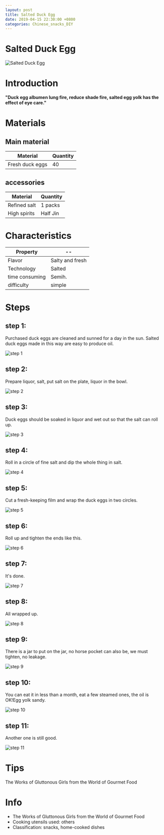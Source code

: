 ```yaml
---
layout: post
title: Salted Duck Egg
date: 2019-04-15 22:30:00 +0800
categories: Chinese_snacks_DIY
---
```


# Salted Duck Egg

![Salted Duck Egg]({{site.baseurl}}/img/413103/413103.jpg)

# Introduction

**"Duck egg albumen lung fire, reduce shade fire, salted egg yolk has the effect of eye care."**

# Materials


## Main material

Material|Quantity
--|--
Fresh duck eggs|40

## accessories

Material|Quantity
--|--
Refined salt|1 packs
High spirits|Half Jin

# Characteristics

Property|--
--|--
Flavor|Salty and fresh
Technology|Salted
time consuming|Semih.
difficulty|simple

# Steps

## step 1:

Purchased duck eggs are cleaned and sunned for a day in the sun. Salted duck eggs made in this way are easy to produce oil.

![step 1]({{site.baseurl}}/img/413103/1.jpg)

## step 2:

Prepare liquor, salt, put salt on the plate, liquor in the bowl.

![step 2]({{site.baseurl}}/img/413103/2.jpg)

## step 3:

Duck eggs should be soaked in liquor and wet out so that the salt can roll up.

![step 3]({{site.baseurl}}/img/413103/3.jpg)

## step 4:

Roll in a circle of fine salt and dip the whole thing in salt.

![step 4]({{site.baseurl}}/img/413103/4.jpg)

## step 5:

Cut a fresh-keeping film and wrap the duck eggs in two circles.

![step 5]({{site.baseurl}}/img/413103/5.jpg)

## step 6:

Roll up and tighten the ends like this.

![step 6]({{site.baseurl}}/img/413103/6.jpg)

## step 7:

It's done.

![step 7]({{site.baseurl}}/img/413103/7.jpg)

## step 8:

All wrapped up.

![step 8]({{site.baseurl}}/img/413103/8.jpg)

## step 9:

There is a jar to put on the jar, no horse pocket can also be, we must tighten, no leakage.

![step 9]({{site.baseurl}}/img/413103/9.jpg)

## step 10:

You can eat it in less than a month, eat a few steamed ones, the oil is OK!Egg yolk sandy.

![step 10]({{site.baseurl}}/img/413103/10.jpg)

## step 11:

Another one is still good.

![step 11]({{site.baseurl}}/img/413103/11.jpg)

# Tips

The Works of Gluttonous Girls from the World of Gourmet Food

# Info

- The Works of Gluttonous Girls from the World of Gourmet Food
- Cooking utensils used: others
- Classification: snacks, home-cooked dishes